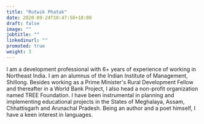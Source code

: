 ```yaml
---
title: "Rutwik Phatak"
date: 2020-09-24T10:47:58+10:00
draft: false
image: ""
jobtitle: ""
linkedinurl: ""
promoted: true
weight: 3
---
```


I am a development professional with 6+ years of experience of working in Northeast India. I am an alumnus of the Indian Institute of Management, Shillong. Besides working as a Prime Minister's Rural Development Fellow and thereafter in a World Bank Project, I also head a non-profit organization named TREE Foundation. I have been instrumental in planning and implementing educational projects in the States of Meghalaya, Assam, Chhattisgarh and Arunachal Pradesh. Being an author and a poet himself, I have a keen interest in languages.
